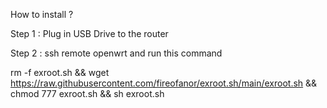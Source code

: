 How to install ?

Step 1 : Plug in USB Drive to the router

Step 2 : ssh remote openwrt and run this command

rm -f exroot.sh && wget https://raw.githubusercontent.com/fireofanor/exroot.sh/main/exroot.sh && chmod 777 exroot.sh && sh exroot.sh
